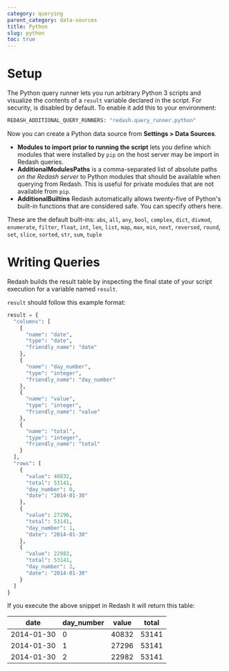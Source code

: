 ```yaml
---
category: querying
parent_category: data-sources
title: Python
slug: python
toc: true
---
```

# Setup

The Python query runner lets you run arbitrary Python 3 scripts and visualize the contents of a `result` variable declared in the script. For security, is disabled by default. To enable it add this to your environment:
  
```bash 
REDASH_ADDITIONAL_QUERY_RUNNERS: "redash.query_runner.python"
```

Now you can create a Python data source from **Settings > Data Sources**.

- **Modules to import prior to running the script** lets you define which modules that were installed by `pip` on the host server may be import in Redash queries.
- **AdditionalModulesPaths** is a comma-separated list of absolute paths _on the Redash server_ to Python modules that should be available when querying from Redash. This is useful for private modules that are not available from `pip`.
- **AdditionalBuiltins** Redash automatically allows twenty-five of Python's built-in functions that are considered safe. You can specify others here.

These are the default built-ins: `abs`, `all`, `any`, `bool`, `complex`, `dict`, `divmod`, `enumerate`, `filter`, `float`, `int`, `len`, `list`, `map`, `max`, `min`, `next`, `reversed`, `round`, `set`, `slice`, `sorted`, `str`, `sum`, `tuple`

# Writing Queries

Redash builds the result table by inspecting the final state of your script execution for a variable named `result`.

`result` should follow this example format:

```python
result = {
  "columns": [
    {
      "name": "date",
      "type": "date",
      "friendly_name": "date"
    },
    {
      "name": "day_number",
      "type": "integer",
      "friendly_name": "day_number"
    },
    {
      "name": "value",
      "type": "integer",
      "friendly_name": "value"
    },
    {
      "name": "total",
      "type": "integer",
      "friendly_name": "total"
    }
  ],
  "rows": [
    {
      "value": 40832,
      "total": 53141,
      "day_number": 0,
      "date": "2014-01-30"
    },
    {
      "value": 27296,
      "total": 53141,
      "day_number": 1,
      "date": "2014-01-30"
    },
    {
      "value": 22982,
      "total": 53141,
      "day_number": 2,
      "date": "2014-01-30"
    }
  ]
}

```

If you execute the above snippet in Redash it will return this table: 

|date|day_number|value|total|
|----|----------|-----|-----|
|2014-01-30|0|40832|53141|
|2014-01-30|1|27296|53141|
|2014-01-30|2|22982|53141|

